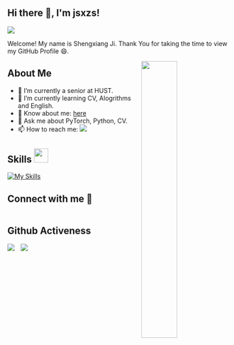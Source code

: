 <link
  rel="stylesheet"
  href="https://cdn.jsdelivr.net/gh/dheereshagrwal/colored-icons@master/ci.min.css"
/>

## Hi there 👋, I'm jsxzs!

<!--
**jsxzs/jsxzs** is a ✨ _special_ ✨ repository because its `README.md` (this file) appears on your GitHub profile.

Here are some ideas to get you started:

- 🔭 I’m currently working on ...
- 🌱 I’m currently learning ...
- 👯 I’m looking to collaborate on ...
- 🤔 I’m looking for help with ...
- 💬 Ask me about ...
- 📫 How to reach me: ...
- 😄 Pronouns: ...
- ⚡ Fun fact: ...
-->

![](https://komarev.com/ghpvc/?username=jsxzs)

Welcome! My name is Shengxiang Ji. Thank You for taking the time to view my GitHub Profile :smile:.

<img align="right" width="40%" src="https://media.giphy.com/media/SWoSkN6DxTszqIKEqv/giphy.gif">

<h2>About Me</h2>

- 🔭 I’m currently a senior at HUST.
- 🌱 I’m currently learning CV, Alogrithms and English.
- 👀 Know about me: <a href='https://jsxzs.github.io/'>here</a>
- 💬 Ask me about PyTorch, Python, CV.
- 📫 How to reach me: <a href = "mailto: jishengxiangzs@gmail.com"><img src='https://img.shields.io/badge/Gmail-D14836?style=for-the-badge&logo=gmail&logoColor=white'></a>
  

<h2> Skills <img src = "https://media2.giphy.com/media/QssGEmpkyEOhBCb7e1/giphy.gif?cid=ecf05e47a0n3gi1bfqntqmob8g9aid1oyj2wr3ds3mg700bl&rid=giphy.gif" width = 32px></h2>

[![My Skills](https://skillicons.dev/icons?i=pytorch,py,tensorflow,mysql,git,c,cpp,md,latex,flask&theme=light)](https://skillicons.dev)


<h2>Connect with me 🤝</h2>

<div align="left" class="icons-social" style="margin-left: 10px;">
  <a href='https://twitter.com/JShengxian94831'><i class="ci ci-twitter-circle ci-3x"></i></a>
  <a style="margin-left: 10px;" href='https://www.facebook.com/profile.php?id=100091492626742'><img scr='https://github.com/jsxzs/jsxzs/assets/89619385/83e5a921-ec5e-467a-b1e3-642ac168c2d0'></a>
  <a style="margin-left: 10px;" href='https://github.com/jsxzs'><i class="ci ci-github ci-3x" ></i></a>
  <a style="margin-left: 10px;" href= "mailto: jishengxiangzs@gmail.com"><i class="ci ci-gmail ci-3x" ></i></a>
  <a style="margin-left: 10px;" href="https://www.instagram.com/jsx.zs/"><i class="ci ci-instagram ci-3x" ></i></a>
</div>

<h2>Github Activeness</h2>

<div align="left">
  <img src='https://github-readme-stats.vercel.app/api/top-langs/?username=jsxzs&langs_count=8&layout=compact&theme=radical'>
  <img style="margin-left: 10px;" src='https://github-readme-stats.vercel.app/api?username=jsxzs&show_icons=true&hide_border=true&theme=radical'>
</div>
